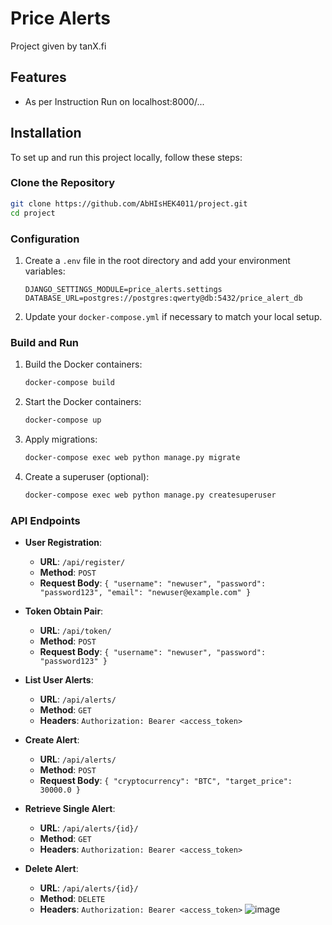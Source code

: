 # Price Alerts

Project given by tanX.fi

## Features

- As per Instruction Run on localhost:8000/...
## Installation

To set up and run this project locally, follow these steps:


### Clone the Repository

```sh
git clone https://github.com/AbHIsHEK4011/project.git
cd project
```

### Configuration

1. Create a `.env` file in the root directory and add your environment variables:

    ```env
    DJANGO_SETTINGS_MODULE=price_alerts.settings
    DATABASE_URL=postgres://postgres:qwerty@db:5432/price_alert_db
    ```

2. Update your `docker-compose.yml` if necessary to match your local setup.

### Build and Run

1. Build the Docker containers:

    ```sh
    docker-compose build
    ```

2. Start the Docker containers:

    ```sh
    docker-compose up
    ```

3. Apply migrations:

    ```sh
    docker-compose exec web python manage.py migrate
    ```

4. Create a superuser (optional):

    ```sh
    docker-compose exec web python manage.py createsuperuser
    ```

### API Endpoints

- **User Registration**:
    - **URL**: `/api/register/`
    - **Method**: `POST`
    - **Request Body**: `{ "username": "newuser", "password": "password123", "email": "newuser@example.com" }`
  
- **Token Obtain Pair**:
    - **URL**: `/api/token/`
    - **Method**: `POST`
    - **Request Body**: `{ "username": "newuser", "password": "password123" }`

- **List User Alerts**:
    - **URL**: `/api/alerts/`
    - **Method**: `GET`
    - **Headers**: `Authorization: Bearer <access_token>`

- **Create Alert**:
    - **URL**: `/api/alerts/`
    - **Method**: `POST`
    - **Request Body**: `{ "cryptocurrency": "BTC", "target_price": 30000.0 }`

- **Retrieve Single Alert**:
    - **URL**: `/api/alerts/{id}/`
    - **Method**: `GET`
    - **Headers**: `Authorization: Bearer <access_token>`

- **Delete Alert**:
    - **URL**: `/api/alerts/{id}/`
    - **Method**: `DELETE`
    - **Headers**: `Authorization: Bearer <access_token>`
![image](https://github.com/user-attachments/assets/c133d3f4-c84b-4b04-aa9e-8a30173a5257)

